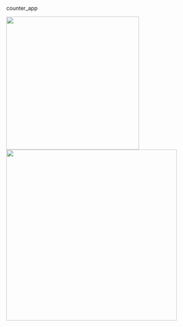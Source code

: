 
counter_app  


<img src="https://user-images.githubusercontent.com/73424678/188304051-a80b655a-e262-4887-a982-9f65fdcb5b3a.gif"  height="350"> 
<img src="https://user-images.githubusercontent.com/73424678/190090731-30413c2b-970a-4e8f-8709-206e7f3cbaff.gif"  height="450">

